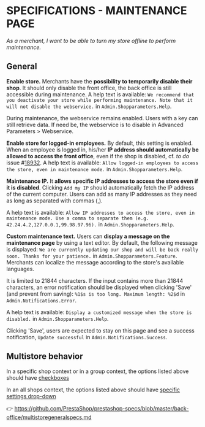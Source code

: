 # **SPECIFICATIONS - MAINTENANCE PAGE**


_As a merchant, I want to be able to turn my store offline to perform maintenance._

## General

**Enable store.** Merchants have the **possibility to temporarily disable their shop**. It should only disable the front office, the back office is still accessible during maintenance. A help text is available: `We recommend that you deactivate your store while performing maintenance. Note that it will not disable the webservice.` in `Admin.Shopparameters.Help`.

During maintenance, the webservice remains enabled. Users with a key can still retrieve data. If need be, the webservice is to disable in Advanced Parameters > Webservice.

**Enable store for logged-in employees.** By default, this setting is enabled. When an employee is logged in, his/her **IP address should automatically be allowed to access the front office**, even if the shop is disabled, cf. _to do_ issue #[18932](https://github.com/PrestaShop/PrestaShop/issues/18932). A help text is available: `Allow logged-in employees to access the store, even in maintenance mode.` in `Admin.Shopparameters.Help`.

**Maintenance IP.** It **allows specific IP addresses to access the store even if it is disabled**. Clicking `Add my IP` should automatically fetch the IP address of the current computer. Users can add as many IP addresses as they need as long as separated with commas (,).

A help text is available: `Allow IP addresses to access the store, even in maintenance mode. Use a comma to separate them (e.g. 42.24.4.2,127.0.0.1,99.98.97.96).` in `Admin.Shopparameters.Help`.

**Custom maintenance text.** Users can **display a message on the maintenance page** by using a text editor. By default, the following message is displayed: `We are currently updating our shop and will be back really soon. Thanks for your patience.` in `Admin.Shopparameters.Feature`. Merchants can localize the message according to the store's available languages.

It is limited to 21844 characters. If the input contains more than 21844 characters, an error notification should be displayed when clicking 'Save' (and prevent from saving): `%1$s is too long. Maximum length: %2$d` in `Admin.Notifications.Error`.

A help text is available: `Display a customized message when the store is disabled.` in `Admin.Shopparameters.Help`.

Clicking 'Save', users are expected to stay on this page and see a success notification, `Update successful` in `Admin.Notifications.Success`.


## Multistore behavior

In a specific shop context or in a group context, the options listed above should have [checkboxes](https://github.com/PrestaShop/PrestaShop/issues/19362) 

In an all shops context, the options listed above should have [specific settings drop-down](https://github.com/PrestaShop/PrestaShop/issues/19312)

:point_right: https://github.com/PrestaShop/prestashop-specs/blob/master/back-office/multistoregeneralspecs.md
